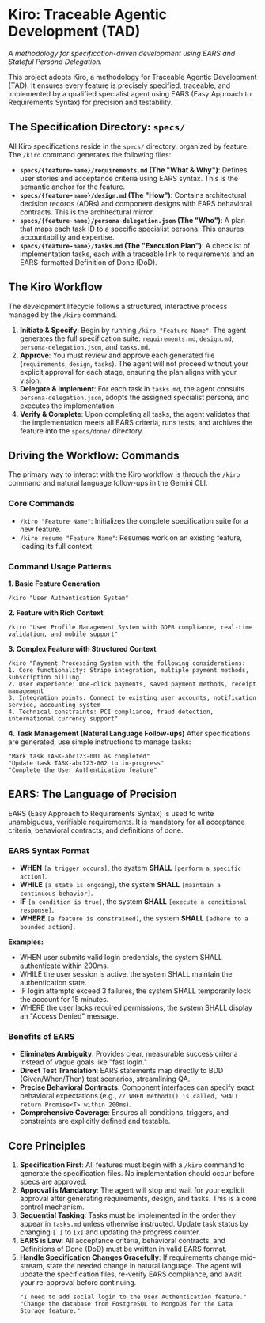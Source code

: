 # Kiro: Traceable Agentic Development (TAD)

*A methodology for specification-driven development using EARS and Stateful Persona Delegation.*

This project adopts Kiro, a methodology for Traceable Agentic Development (TAD). It ensures every feature is precisely specified, traceable, and implemented by a qualified specialist agent using EARS (Easy Approach to Requirements Syntax) for precision and testability.

## The Specification Directory: `specs/`

All Kiro specifications reside in the `specs/` directory, organized by feature. The `/kiro` command generates the following files:

- **`specs/{feature-name}/requirements.md` (The "What & Why")**: Defines user stories and acceptance criteria using EARS syntax. This is the semantic anchor for the feature.
- **`specs/{feature-name}/design.md` (The "How")**: Contains architectural decision records (ADRs) and component designs with EARS behavioral contracts. This is the architectural mirror.
- **`specs/{feature-name}/persona-delegation.json` (The "Who")**: A plan that maps each task ID to a specific specialist persona. This ensures accountability and expertise.
- **`specs/{feature-name}/tasks.md` (The "Execution Plan")**: A checklist of implementation tasks, each with a traceable link to requirements and an EARS-formatted Definition of Done (DoD).

## The Kiro Workflow

The development lifecycle follows a structured, interactive process managed by the `/kiro` command.

1.  **Initiate & Specify**: Begin by running `/kiro "Feature Name"`. The agent generates the full specification suite: `requirements.md`, `design.md`, `persona-delegation.json`, and `tasks.md`.
2.  **Approve**: You must review and approve each generated file (`requirements`, `design`, `tasks`). The agent will not proceed without your explicit approval for each stage, ensuring the plan aligns with your vision.
3.  **Delegate & Implement**: For each task in `tasks.md`, the agent consults `persona-delegation.json`, adopts the assigned specialist persona, and executes the implementation.
4.  **Verify & Complete**: Upon completing all tasks, the agent validates that the implementation meets all EARS criteria, runs tests, and archives the feature into the `specs/done/` directory.

## Driving the Workflow: Commands

The primary way to interact with the Kiro workflow is through the `/kiro` command and natural language follow-ups in the Gemini CLI.

### Core Commands

-   `/kiro "Feature Name"`: Initializes the complete specification suite for a new feature.
-   `/kiro resume "Feature Name"`: Resumes work on an existing feature, loading its full context.

### Command Usage Patterns

**1. Basic Feature Generation**
```
/kiro "User Authentication System"
```

**2. Feature with Rich Context**
```
/kiro "User Profile Management System with GDPR compliance, real-time validation, and mobile support"
```

**3. Complex Feature with Structured Context**
```
/kiro "Payment Processing System with the following considerations:
1. Core functionality: Stripe integration, multiple payment methods, subscription billing
2. User experience: One-click payments, saved payment methods, receipt management  
3. Integration points: Connect to existing user accounts, notification service, accounting system
4. Technical constraints: PCI compliance, fraud detection, international currency support"
```

**4. Task Management (Natural Language Follow-ups)**
After specifications are generated, use simple instructions to manage tasks:
```
"Mark task TASK-abc123-001 as completed"
"Update task TASK-abc123-002 to in-progress" 
"Complete the User Authentication feature"
```

## EARS: The Language of Precision

EARS (Easy Approach to Requirements Syntax) is used to write unambiguous, verifiable requirements. It is mandatory for all acceptance criteria, behavioral contracts, and definitions of done.

### EARS Syntax Format

-   **WHEN** `[a trigger occurs]`, the system **SHALL** `[perform a specific action]`.
-   **WHILE** `[a state is ongoing]`, the system **SHALL** `[maintain a continuous behavior]`.
-   **IF** `[a condition is true]`, the system **SHALL** `[execute a conditional response]`.
-   **WHERE** `[a feature is constrained]`, the system **SHALL** `[adhere to a bounded action]`.

**Examples:**
-   WHEN user submits valid login credentials, the system SHALL authenticate within 200ms.
-   WHILE the user session is active, the system SHALL maintain the authentication state.
-   IF login attempts exceed 3 failures, the system SHALL temporarily lock the account for 15 minutes.
-   WHERE the user lacks required permissions, the system SHALL display an "Access Denied" message.

### Benefits of EARS

-   **Eliminates Ambiguity**: Provides clear, measurable success criteria instead of vague goals like "fast login."
-   **Direct Test Translation**: EARS statements map directly to BDD (Given/When/Then) test scenarios, streamlining QA.
-   **Precise Behavioral Contracts**: Component interfaces can specify exact behavioral expectations (e.g., `// WHEN method1() is called, SHALL return Promise<T> within 200ms`).
-   **Comprehensive Coverage**: Ensures all conditions, triggers, and constraints are explicitly defined and testable.

## Core Principles

1.  **Specification First**: All features must begin with a `/kiro` command to generate the specification files. No implementation should occur before specs are approved.
2.  **Approval is Mandatory**: The agent will stop and wait for your explicit approval after generating requirements, design, and tasks. This is a core control mechanism.
3.  **Sequential Tasking**: Tasks must be implemented in the order they appear in `tasks.md` unless otherwise instructed. Update task status by changing `[ ]` to `[x]` and updating the progress counter.
4.  **EARS is Law**: All acceptance criteria, behavioral contracts, and Definitions of Done (DoD) must be written in valid EARS format.
5.  **Handle Specification Changes Gracefully**: If requirements change mid-stream, state the needed change in natural language. The agent will update the specification files, re-verify EARS compliance, and await your re-approval before continuing.
    ```
    "I need to add social login to the User Authentication feature."
    "Change the database from PostgreSQL to MongoDB for the Data Storage feature."
    ```
